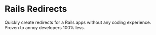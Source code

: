 # Rails Redirects

Quickly create redirects for a Rails apps without any coding experience. Proven to annoy developers 100% less.
